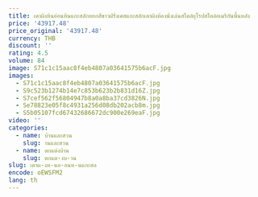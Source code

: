 ```yaml
---
title: เตาผิงหินอ่อนหินแกะสลักหยกสีขาวฝรั่งเศสแกะสลักเตาผิงห้องนั่งเล่นสไตล์ยุโรปสไตล์อเมริกันพื้นหลัง
price: '43917.48'
price_original: '43917.48'
currency: THB
discount: ''
rating: 4.5
volume: 84
image: S71c1c15aac8f4eb4807a03641575b6acF.jpg
images:
  - S71c1c15aac8f4eb4807a03641575b6acF.jpg
  - S9c523b1274b14e7c853b623b2b831d16Z.jpg
  - S7cef562f56804947b8a0a8ba37cd3826N.jpg
  - Se78823e05f8c4931a256d08db202acb8m.jpg
  - S5b05107fcd67432686672dc900e269eaF.jpg
video: ''
categories:
  - name: บ้านและสวน
    slug: านและสวน
  - name: ตกแต่งบ้าน
    slug: ตกแต-งบ-าน
slug: เตาผ-งห-นอ-อนห-นแกะสล
encode: oEWSFM2
lang: th
---
```

  